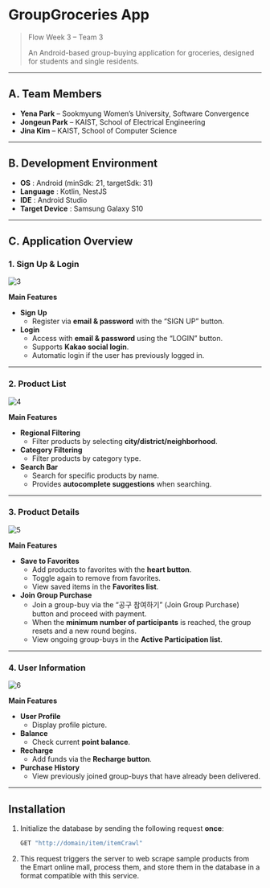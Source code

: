 # GroupGroceries App

> Flow Week 3 – Team 3  
>  
> An Android-based group-buying application for groceries, designed for students and single residents.  

---

## A. Team Members
- **Yena Park** – Sookmyung Women’s University, Software Convergence  
- **Jongeun Park** – KAIST, School of Electrical Engineering  
- **Jina Kim** – KAIST, School of Computer Science  

---

## B. Development Environment
- **OS** : Android (minSdk: 21, targetSdk: 31)  
- **Language** : Kotlin, NestJS  
- **IDE** : Android Studio  
- **Target Device** : Samsung Galaxy S10  

---

## C. Application Overview

### 1. Sign Up & Login

![3](https://user-images.githubusercontent.com/76472415/184139124-cbc4609e-f66a-48c5-b039-8aa822b52315.PNG)

**Main Features**
- **Sign Up**  
  - Register via **email & password** with the “SIGN UP” button.  
- **Login**  
  - Access with **email & password** using the “LOGIN” button.  
  - Supports **Kakao social login**.  
  - Automatic login if the user has previously logged in.  

---

### 2. Product List

![4](https://user-images.githubusercontent.com/76472415/184139183-eeb65784-5125-4c7a-89cc-2724f827451b.PNG)

**Main Features**
- **Regional Filtering**  
  - Filter products by selecting **city/district/neighborhood**.  
- **Category Filtering**  
  - Filter products by category type.  
- **Search Bar**  
  - Search for specific products by name.  
  - Provides **autocomplete suggestions** when searching.  

---

### 3. Product Details

![5](https://user-images.githubusercontent.com/76472415/184139236-e9abc6c6-e55c-47b1-ae61-a638bf6888ef.PNG)

**Main Features**
- **Save to Favorites**  
  - Add products to favorites with the **heart button**.  
  - Toggle again to remove from favorites.  
  - View saved items in the **Favorites list**.  
- **Join Group Purchase**  
  - Join a group-buy via the “공구 참여하기” (Join Group Purchase) button and proceed with payment.  
  - When the **minimum number of participants** is reached, the group resets and a new round begins.  
  - View ongoing group-buys in the **Active Participation list**.  

---

### 4. User Information

![6](https://user-images.githubusercontent.com/76472415/184139259-64778529-42e6-4441-91fe-7f8ede65fc78.PNG)

**Main Features**
- **User Profile**  
  - Display profile picture.  
- **Balance**  
  - Check current **point balance**.  
- **Recharge**  
  - Add funds via the **Recharge button**.  
- **Purchase History**  
  - View previously joined group-buys that have already been delivered.  

---

## Installation

1. Initialize the database by sending the following request **once**:  
   ```bash
   GET "http://domain/item/itemCrawl"
2. This request triggers the server to web scrape sample products from the Emart online mall, process them, and store them in the database in a format compatible with this service.
